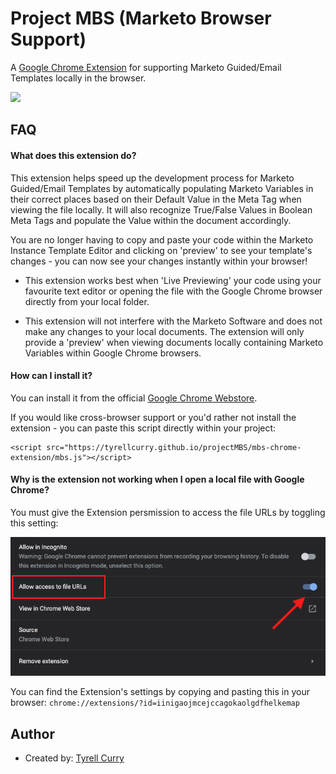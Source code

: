 
# Project MBS (Marketo Browser Support)

A [Google Chrome Extension](https://chrome.google.com/webstore/detail/marketo-local-browser-sup/iinigaojmcejccagokaolgdfhelkemap?hl=en&authuser=0) for supporting Marketo Guided/Email Templates locally in the browser.

<image src="https://lh3.googleusercontent.com/ViDKK5NlB_IwQPh15yzeeRSyksev_CPGfRTAySf7JhJvhadnsp7dvL3Y8AQDQoC9V1VuEwes66rK5waeL0VlhbOq=w640-h400-e365-rj-sc0x00ffffff" />

## FAQ

#### What does this extension do?

This extension helps speed up the development process for Marketo Guided/Email Templates by automatically populating Marketo Variables in their correct places based on their Default Value in the Meta Tag when viewing the file locally. It will also recognize True/False Values in Boolean Meta Tags and populate the Value within the document accordingly.

You are no longer having to copy and paste your code within the Marketo Instance Template Editor and clicking on 'preview' to see your template's changes - you can now see your changes instantly within your browser!

- This extension works best when 'Live Previewing' your code using your favourite text editor or opening the file with the Google Chrome browser directly from your local folder.

- This extension will not interfere with the Marketo Software and does not make any changes to your local documents. The extension will only provide a 'preview' when viewing documents locally containing Marketo Variables within Google Chrome browsers.

#### How can I install it?

You can install it from the official [Google Chrome Webstore](https://chrome.google.com/webstore/detail/marketo-local-browser-sup/iinigaojmcejccagokaolgdfhelkemap?hl=en&authuser=0).

If you would like cross-browser support or you'd rather not install the extension - you can paste this script directly within your project:

```
<script src="https://tyrellcurry.github.io/projectMBS/mbs-chrome-extension/mbs.js"></script>
```

#### Why is the extension not working when I open a local file with Google Chrome?

You must give the Extension persmission to access the file URLs by toggling this setting:

<img src="./images/MBS-Allow.png"/>

You can find the Extension's settings by copying and pasting this in your browser:
```chrome://extensions/?id=iinigaojmcejccagokaolgdfhelkemap```

## Author

- Created by: [Tyrell Curry](https://tyrellcurry.io)

